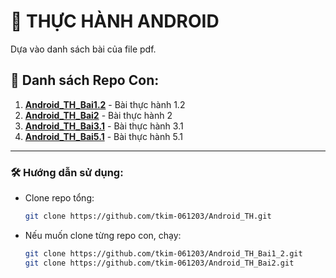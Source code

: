 # 📌 THỰC HÀNH ANDROID
Dựa vào danh sách bài của file pdf.

## 🔹 Danh sách Repo Con:
1. **[Android_TH_Bai1.2](https://github.com/tkim-061203/Android_TH_Bai1_2)** - Bài thực hành 1.2
2. **[Android_TH_Bai2](https://github.com/tkim-061203/Android_TH_Bai2)** - Bài thực hành 2
3. **[Android_TH_Bai3.1](https://github.com/tkim-061203/Android_TH_Bai3_1)** - Bài thực hành 3.1
4. **[Android_TH_Bai5.1](https://github.com/tkim-061203/Android_TH_Bai5_1)** - Bài thực hành 5.1
---

### 🛠 Hướng dẫn sử dụng:
- Clone repo tổng:
  ```sh
  git clone https://github.com/tkim-061203/Android_TH.git
  ```
- Nếu muốn clone từng repo con, chạy:
  ```sh
  git clone https://github.com/tkim-061203/Android_TH_Bai1_2.git
  git clone https://github.com/tkim-061203/Android_TH_Bai2.git
  ```
